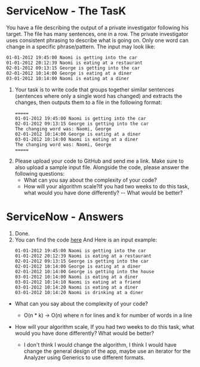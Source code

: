 # ServiceNow - The TasK
 You have a file describing the output of a private investigator following his target.
The file has many sentences, one in a row.
The private investigator uses consistent phrasing to describe what is going on. Only one word can change in a
specific phrase/pattern.
The input may look like:
```
01-01-2012 19:45:00 Naomi is getting into the car
01-01-2012 20:12:39 Naomi is eating at a restaurant
02-01-2012 09:13:15 George is getting into the car
02-01-2012 10:14:00 George is eating at a diner
03-01-2012 10:14:00 Naomi is eating at a diner
```
1. Your task is to write code that groups together similar sentences
   (sentences where only a single word has changed)
   and extracts the changes, then outputs them to a file in the following format:
   ```
   =====
   01-01-2012 19:45:00 Naomi is getting into the car
   02-01-2012 09:13:15 George is getting into the car
   The changing word was: Naomi, George
   02-01-2012 10:14:00 George is eating at a diner
   03-01-2012 10:14:00 Naomi is eating at a diner
   The changing word was: Naomi, George
   =====
   ```
2. Please upload your code to GitHub and send me a link.
   Make sure to also upload a sample input file. Alongside the code, please answer the following questions:
    - What can you say about the complexity of your code?
    - How will your algorithm scale?If you had two weeks to do this task, what would you have done differently?
    -- What would be better?

# ServiceNow - Answers
1. Done.
2. You can find the code [here](https://github.com/SarShalomSimchi/ServiceNow/tree/master/ServiceNow)
   And Here is an input example:
   ```
   01-01-2012 19:45:00 Naomi is getting into the car 
   01-01-2012 20:12:39 Naomi is eating at a restaurant
   02-01-2012 09:13:15 George is getting into the car
   02-01-2012 10:14:00 George is eating at a diner   
   02-01-2012 10:14:00 George is getting into the house     
   03-01-2012 10:14:00 Naomi is eating at a diner    
   03-01-2012 10:14:10 Naomi is eating at a friend    
   03-01-2012 10:14:20 Naomi is eating at a diner    
   03-01-2012 10:14:20 Naomi is drinking at a diner    
   ```
  - What can you say about the complexity of your code?
    - O(n * k) -> O(n) where n for lines and k for number of words in a line

  - How will your algorithm scale, If you had two weeks to do this task, what would you have done differently?
    What would be better?
    - I don't think I would change the algorithm, I think I would have change the general design of the app, maybe use an iterator for the Analyzer using Generics to use different formats.
